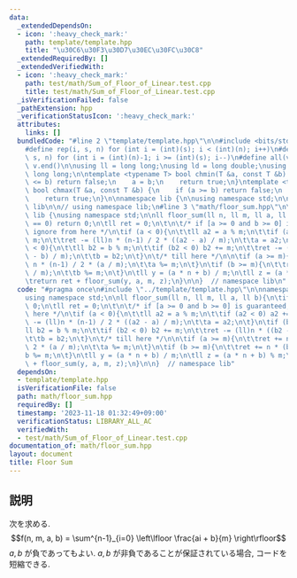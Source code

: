```yaml
---
data:
  _extendedDependsOn:
  - icon: ':heavy_check_mark:'
    path: template/template.hpp
    title: "\u30C6\u30F3\u30D7\u30EC\u30FC\u30C8"
  _extendedRequiredBy: []
  _extendedVerifiedWith:
  - icon: ':heavy_check_mark:'
    path: test/math/Sum_of_Floor_of_Linear.test.cpp
    title: test/math/Sum_of_Floor_of_Linear.test.cpp
  _isVerificationFailed: false
  _pathExtension: hpp
  _verificationStatusIcon: ':heavy_check_mark:'
  attributes:
    links: []
  bundledCode: "#line 2 \"template/template.hpp\"\n\n#include <bits/stdc++.h>\n\n\
    #define rep(i, s, n) for (int i = (int)(s); i < (int)(n); i++)\n#define rrep(i,\
    \ s, n) for (int i = (int)(n)-1; i >= (int)(s); i--)\n#define all(v) v.begin(),\
    \ v.end()\n\nusing ll = long long;\nusing ld = long double;\nusing ull = unsigned\
    \ long long;\n\ntemplate <typename T> bool chmin(T &a, const T &b) {\n    if (a\
    \ <= b) return false;\n    a = b;\n    return true;\n}\ntemplate <typename T>\
    \ bool chmax(T &a, const T &b) {\n    if (a >= b) return false;\n    a = b;\n\
    \    return true;\n}\n\nnamespace lib {\n\nusing namespace std;\n\n}  // namespace\
    \ lib\n\n// using namespace lib;\n#line 3 \"math/floor_sum.hpp\"\n\nnamespace\
    \ lib {\nusing namespace std;\n\nll floor_sum(ll n, ll m, ll a, ll b){\n\tif (n\
    \ == 0) return 0;\n\tll ret = 0;\n\t\n\t/* if [a >= 0 and b >= 0] is guaranteed,\
    \ ignore from here */\n\tif (a < 0){\n\t\tll a2 = a % m;\n\t\tif (a2 < 0) a2 +=\
    \ m;\n\t\tret -= (ll)n * (n-1) / 2 * ((a2 - a) / m);\n\t\ta = a2;\n\t}\n\tif (b\
    \ < 0){\n\t\tll b2 = b % m;\n\t\tif (b2 < 0) b2 += m;\n\t\tret -= (ll)n * ((b2\
    \ - b) / m);\n\t\tb = b2;\n\t}\n\t/* till here */\n\n\tif (a >= m){\n\t\tret +=\
    \ n * (n-1) / 2 * (a / m);\n\t\ta %= m;\n\t}\n\tif (b >= m){\n\t\tret += n * (b\
    \ / m);\n\t\tb %= m;\n\t}\n\tll y = (a * n + b) / m;\n\tll z = (a * n + b) % m;\n\
    \treturn ret + floor_sum(y, a, m, z);\n}\n\n}  // namespace lib\n"
  code: "#pragma once\n#include \"../template/template.hpp\"\n\nnamespace lib {\n\
    using namespace std;\n\nll floor_sum(ll n, ll m, ll a, ll b){\n\tif (n == 0) return\
    \ 0;\n\tll ret = 0;\n\t\n\t/* if [a >= 0 and b >= 0] is guaranteed, ignore from\
    \ here */\n\tif (a < 0){\n\t\tll a2 = a % m;\n\t\tif (a2 < 0) a2 += m;\n\t\tret\
    \ -= (ll)n * (n-1) / 2 * ((a2 - a) / m);\n\t\ta = a2;\n\t}\n\tif (b < 0){\n\t\t\
    ll b2 = b % m;\n\t\tif (b2 < 0) b2 += m;\n\t\tret -= (ll)n * ((b2 - b) / m);\n\
    \t\tb = b2;\n\t}\n\t/* till here */\n\n\tif (a >= m){\n\t\tret += n * (n-1) /\
    \ 2 * (a / m);\n\t\ta %= m;\n\t}\n\tif (b >= m){\n\t\tret += n * (b / m);\n\t\t\
    b %= m;\n\t}\n\tll y = (a * n + b) / m;\n\tll z = (a * n + b) % m;\n\treturn ret\
    \ + floor_sum(y, a, m, z);\n}\n\n}  // namespace lib"
  dependsOn:
  - template/template.hpp
  isVerificationFile: false
  path: math/floor_sum.hpp
  requiredBy: []
  timestamp: '2023-11-18 01:32:49+09:00'
  verificationStatus: LIBRARY_ALL_AC
  verifiedWith:
  - test/math/Sum_of_Floor_of_Linear.test.cpp
documentation_of: math/floor_sum.hpp
layout: document
title: Floor Sum
---
```


## 説明

次を求める.
$$f(n, m, a, b) = \sum^{n-1}_{i=0} \left\lfloor \frac{ai + b}{m} \right\rfloor$$
$a, b$ が負であってもよい. $a, b$ が非負であることが保証されている場合, コードを短縮できる.